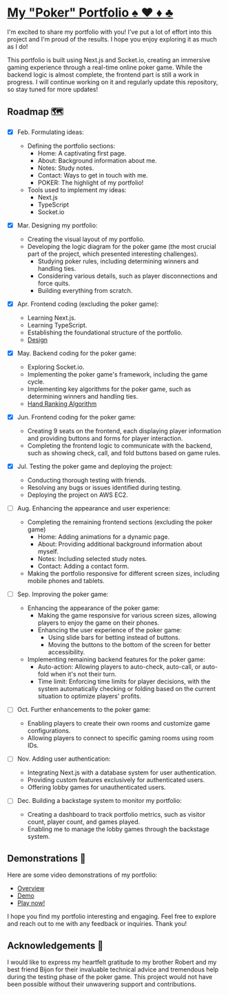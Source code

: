 # [My "Poker" Portfolio ♠️ ♥️ ♦️ ♣️](http://13.211.167.3:3000)

I'm excited to share my portfolio with you! I've put a lot of effort into this project and I'm proud of the results. I hope you enjoy exploring it as much as I do!

This portfolio is built using Next.js and Socket.io, creating an immersive gaming experience through a real-time online poker game. While the backend logic is almost complete, the frontend part is still a work in progress. I will continue working on it and regularly update this repository, so stay tuned for more updates!

## Roadmap 🗺

- [x] Feb. Formulating ideas:
    - Defining the portfolio sections:
        - Home: A captivating first page.
        - About: Background information about me.
        - Notes: Study notes.
        - Contact: Ways to get in touch with me.
        - POKER: The highlight of my portfolio!
    - Tools used to implement my ideas:
        - Next.js
        - TypeScript
        - Socket.io

- [x] Mar. Designing my portfolio:
    - Creating the visual layout of my portfolio.
    - Developing the logic diagram for the poker game (the most crucial part of the project, which presented interesting challenges).
        - Studying poker rules, including determining winners and handling ties.
        - Considering various details, such as player disconnections and force quits.
        - Building everything from scratch.

- [x] Apr. Frontend coding (excluding the poker game):
    - Learning Next.js.
    - Learning TypeScript.
    - Establishing the foundational structure of the portfolio.
    - [Design](https://www.figma.com/file/9usTFZapvmAlZDlqWjWqkz/Taxes-Hold'em-(State)?type=whiteboard&node-id=0%3A1&t=g0gFFLPsrJ8NQiXV-1)

- [x] May. Backend coding for the poker game:
    - Exploring Socket.io.
    - Implementing the poker game's framework, including the game cycle.
    - Implementing key algorithms for the poker game, such as determining winners and handling ties.
    - [Hand Ranking Algorithm](https://github.com/yenju0425/MyPortfolio/blob/main/games/sng/modules/deck.ts#L60C3-L60C23)

- [x] Jun. Frontend coding for the poker game:
    - Creating 9 seats on the frontend, each displaying player information and providing buttons and forms for player interaction.
    - Completing the frontend logic to communicate with the backend, such as showing check, call, and fold buttons based on game rules.

- [x] Jul. Testing the poker game and deploying the project:
    - Conducting thorough testing with friends.
    - Resolving any bugs or issues identified during testing.
    - Deploying the project on AWS EC2.

- [ ] Aug. Enhancing the appearance and user experience:
    - Completing the remaining frontend sections (excluding the poker game)
        - Home: Adding animations for a dynamic page.
        - About: Providing additional background information about myself.
        - Notes: Including selected study notes.
        - Contact: Adding a contact form.
    - Making the portfolio responsive for different screen sizes, including mobile phones and tablets.

- [ ] Sep. Improving the poker game:
    - Enhancing the appearance of the poker game:
        - Making the game responsive for various screen sizes, allowing players to enjoy the game on their phones.
        - Enhancing the user experience of the poker game:
            - Using slide bars for betting instead of buttons.
            - Moving the buttons to the bottom of the screen for better accessibility.
    - Implementing remaining backend features for the poker game:
        - Auto-action: Allowing players to auto-check, auto-call, or auto-fold when it's not their turn.
        - Time limit: Enforcing time limits for player decisions, with the system automatically checking or folding based on the current situation to optimize players' profits.

- [ ] Oct. Further enhancements to the poker game:
    - Enabling players to create their own rooms and customize game configurations.
    - Allowing players to connect to specific gaming rooms using room IDs.

- [ ] Nov. Adding user authentication:
    - Integrating Next.js with a database system for user authentication.
    - Providing custom features exclusively for authenticated users.
    - Offering lobby games for unauthenticated users.

- [ ] Dec. Building a backstage system to monitor my portfolio:
    - Creating a dashboard to track portfolio metrics, such as visitor count, player count, and games played.
    - Enabling me to manage the lobby games through the backstage system.

## Demonstrations 🎥

Here are some video demonstrations of my portfolio:

- [Overview](https://drive.google.com/file/d/1EKI7pFWxGnEXF5HApOq_5y5GNHzaw1Ti/view?usp=sharing)
- [Demo](https://drive.google.com/file/d/1yFudj6SczE8lS4g6uH8elyVnzWP0Si_k/view?usp=sharing)
- [Play now!](http://13.211.167.3:3000/Games/sng)

I hope you find my portfolio interesting and engaging. Feel free to explore and reach out to me with any feedback or inquiries. Thank you!

## Acknowledgements 🙏

I would like to express my heartfelt gratitude to my brother Robert and my best friend Bijon for their invaluable technical advice and tremendous help during the testing phase of the poker game. This project would not have been possible without their unwavering support and contributions.
